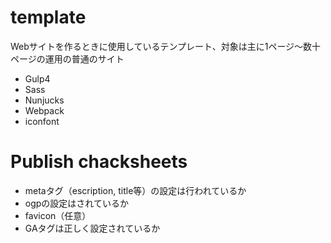 # template
Webサイトを作るときに使用しているテンプレート、対象は主に1ページ〜数十ページの運用の普通のサイト

* Gulp4
* Sass
* Nunjucks
* Webpack
* iconfont

# Publish chacksheets
* metaタグ（escription, title等）の設定は行われているか
* ogpの設定はされているか
* favicon（任意）
* GAタグは正しく設定されているか
